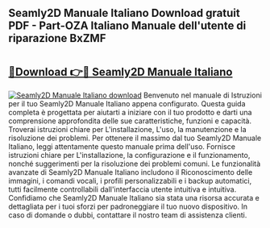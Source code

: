 ## Seamly2D Manuale Italiano Download gratuit PDF - Part-OZA Italiano Manuale dell'utente di riparazione BxZMF

# <h2><a href="http://df9f5l.blite.top/?on=Seamly2D+Manuale+Italiano">🔗Download 👉🔴 Seamly2D Manuale Italiano</a></h2>

[![Seamly2D Manuale Italiano download](https://i.imgur.com/lujVjoI.png)](http://df9f5l.blite.top/?on=Seamly2D+Manuale+Italiano)
Benvenuto nel manuale di Istruzioni per il tuo Seamly2D Manuale Italiano appena configurato. Questa guida completa è progettata per aiutarti a iniziare con il tuo prodotto e darti una comprensione approfondita delle sue caratteristiche, funzioni e capacità. Troverai istruzioni chiare per L'installazione, L'uso, la manutenzione e la risoluzione dei problemi. Per ottenere il massimo dal tuo Seamly2D Manuale Italiano, leggi attentamente questo manuale prima dell'uso. Fornisce istruzioni chiare per L'installazione, la configurazione e il funzionamento, nonché suggerimenti per la risoluzione dei problemi comuni. Le funzionalità avanzate di Seamly2D Manuale Italiano includono il Riconoscimento delle immagini, i comandi vocali, i profili personalizzabili e i backup automatici, tutti facilmente controllabili dall'interfaccia utente intuitiva e intuitiva. Confidiamo che Seamly2D Manuale Italiano sia stata una risorsa accurata e dettagliata per i tuoi sforzi per padroneggiare il tuo nuovo dispositivo. In caso di domande o dubbi, contattare il nostro team di assistenza clienti.
